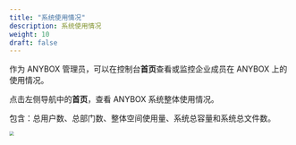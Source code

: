 ```yaml
---
title: "系统使用情况"
description: 系统使用情况
weight: 10
draft: false
---
```


作为 ANYBOX 管理员，可以在控制台**首页**查看或监控企业成员在 ANYBOX 上的使用情况。

点击左侧导航中的**首页**，查看 ANYBOX 系统整体使用情况。

包含：总用户数、总部门数、整体空间使用量、系统总容量和系统总文件数。

<img src="../../../_images/manger_menber.png" style="zoom:50%;" />

